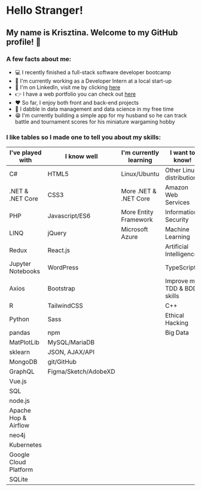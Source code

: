 # Hello Stranger!

## My name is Krisztina. Welcome to my GitHub profile! :wave:


### A few facts about me:
- :computer: I recently finished a full-stack software developer bootcamp
- :muscle: I'm currently working as a Developer Intern at a local start-up 
- :briefcase: I'm on LinkedIn, visit me by clicking [here](https://www.linkedin.com/in/krisztinapap/)
- :point_right: I have a web portfolio you can check out [here](https://www.kriszdev.com/)
- :heart: So far, I enjoy both front and back-end projects
- :brain: I dabble in data management and data science in my free time
- :grin: I'm currently building a simple app for my husband so he can track battle and tournament scores for his miniature wargaming hobby


### I like tables so I made one to tell you about my skills:

I've played with | I know well | I'm currently learning | I want to know!
---------------- | ------ | ----------------------- | --------------
C# | HTML5 | Linux/Ubuntu | Other Linux distributions
.NET & .NET Core | CSS3 | More .NET & .NET Core| Amazon Web Services
PHP | Javascript/ES6 | More Entity Framework | Information Security
LINQ | jQuery | Microsoft Azure | Machine Learning
Redux | React.js | | Artificial Intelligence
Jupyter Notebooks | WordPress |  | TypeScript
Axios | Bootstrap | | Improve my TDD & BDD skills 
R | TailwindCSS | | C++
Python | Sass | | Ethical Hacking
pandas | npm | | Big Data
MatPlotLib | MySQL/MariaDB | 
sklearn | JSON, AJAX/API 
MongoDB | git/GitHub
GraphQL | Figma/Sketch/AdobeXD
Vue.js | 
SQL |
node.js |
Apache Hop & Airflow |
neo4j |
Kubernetes |
Google Cloud Platform |
SQLite |
